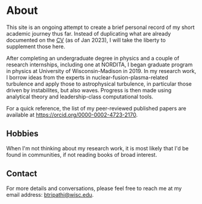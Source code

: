 # About
This site is an ongoing attempt to create a brief personal record of my short academic journey thus far.  Instead of duplicating what are already documented on the <a href="https://bindeshtripathi.github.io/CV_Bindesh_Tripathi.pdf" target="_blank">CV</a> (as of Jan 2023), I will take the liberty to supplement those here.

After completing an undergraduate degree in physics and a couple of research internships, including one at NORDITA, I began graduate program in physics at University of Wisconsin-Madison in 2019. In my research work, I borrow ideas from the experts in nuclear-fusion-plasma-related turbulence and apply those to astrophysical turbulence, in particular those driven by instabilites, but also waves. Progress is then made using analytical theory and leadership-class computational tools.

For a quick reference, the list of my peer-reviewed published papers are available at https://orcid.org/0000-0002-4723-2170.


## Hobbies
When I'm not thinking about my research work, it is most likely that I'd be found in communities, if not reading books of broad interest.

## Contact
For more details and conversations, please feel free to reach me at my email address: btripathi@wisc.edu. 
